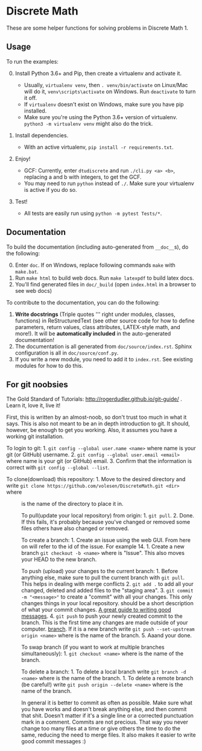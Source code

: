 # Discrete Math

These are some helper functions for solving problems in Discrete Math 1.


## Usage
To run the examples:

0. Install Python 3.6+ and Pip, then create a virtualenv and activate it.
	* Usually, `virtualenv venv`, then `. venv/bin/activate` on Linux/Mac will do it,
	`venv\scripts\activate` on Windows. Run `deactivate` to turn it off.
	* If `virtualenv` doesn't exist on Windows, make sure you have pip installed.
	* Make sure you're using the Python 3.6+ version of virtualenv. `python3 -m virtualenv venv` might also do the trick.

1. Install dependencies.
	* With an active virtualenv, `pip install -r requirements.txt`.

2. Enjoy!
	* GCF: Currently, enter `dtudiscrete` and run `./cli.py <a> <b>`, replacing a and b with integers,
	to get the GCF.
    * You may need to run `python` instead of `./`. Make sure your virtualenv is active if you do so.

3. Test!
	* All tests are easily run using `python -m pytest Tests/*`.

## Documentation
To build the documentation (including auto-generated from `__doc__`s), do the following:

0. Enter `doc`. If on Windows, replace following commands `make` with `make.bat`.
1. Run `make html` to build web docs. Run `make latexpdf` to build latex docs.
2. You'll find generated files in `doc/_build` (open `index.html` in a browser to see web docs)

To contribute to the documentation, you can do the following:

1. **Write docstrings** (Triple quotes ''' right under modules, classes, functions) in ReStructuredText (see other source code for how to define parameters, return values, class attributes, LATEX-style math, and more!). It will be **automatically included** in the auto-generated documentation!
2. The documentation is all generated from `doc/source/index.rst`. Sphinx configuration is all in `doc/source/conf.py`.
3. If you write a new module, you need to add it to `index.rst`. See existing modules for how to do this.

## For git noobsies
The Gold Standard of Tutorials: http://rogerdudler.github.io/git-guide/ . Learn it, love it, live it!

First, this is written by an almost-noob, so don't trust too much in what it says. This is also not meant to be an in depth introduction to git. It should, however, be enough to get you working. Also, it assumes you have a working git installation.

To login to git:
    1. `git config --global user.name <name>` where name is your git (or GitHub) username.
    2. `git config --global user.email <email>` where name is your git (or GitHub) email.
    3. Confirm that the information is correct with `git config --global --list`.

To clone(download) this repository:
    1. Move to the desired directory and write `git clone https://github.com/volesen/DiscreteMath.git <dir>` where <dir> is the name of the directory to place it in.

To pull(update your local repository) from origin:
    1. `git pull`.
    2. Done. If this fails, it's probably because you've changed or removed some files others have also changed or removed.

To create a branch:
    1. Create an issue using the web GUI. From here on <id> will refer to the id of the issue. For example 14.
    1. Create a new branch `git checkout -b <name>` where <name> is "Issue<id>". This also moves your HEAD to the new branch.

To push (upload) your changes to the current branch:
    1. Before anything else, make sure to pull the current branch with `git pull`. This helps in dealing with merge conflicts
    2. `git add .` to add all your changed, deleted and added files to the "staging area".
    3. `git commit -m "<message>"` to create a "commit" with all your changes. This only changes things in your local repository. <message> should be a short description of what your commit changes. [A great guide to writing good messages](https://chris.beams.io/posts/git-commit/).
    4. `git push` to push your newly created commit to the branch. This is the first time any changes are made outside of your computer. [branch](https://git-scm.com/book/en/v2/Git-Branching-Basic-Branching-and-Merging). If it is a new branch write `git push --set-upstream origin <name>` where <name> is the name of the branch.
    5. Aaand your done.

To swap branch (if you want to work at multiple branches simultaneously):
    1. `git checkout <name>` where <name> is the name of the branch.

To delete a branch:
    1. To delete a local branch write `git branch -d <name>` where <name> is the name of the branch.
    1. To delete a remote branch (be careful!) write `git push origin --delete <name>` where <name> is the name of the branch.

In general it is better to commit as often as possible. Make sure what you have works and doesn't break anything else, and then commit that shit. Doesn't matter if it's a single line or a corrected punctuation mark in a comment. Commits are not precious. That way you never change too many files at a time or give others the time to do the same, reducing the need to merge files. It also makes it easier to write good commit messages :)
